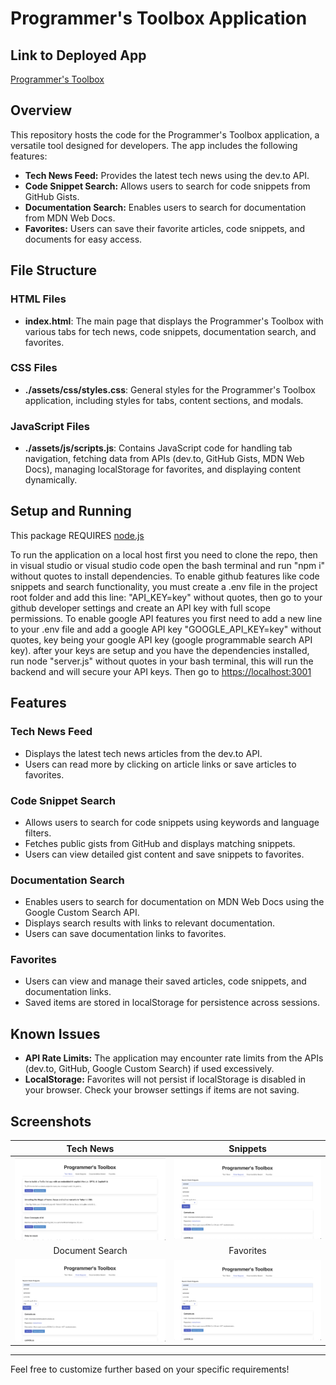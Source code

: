 # Programmer's Toolbox Application

## Link to Deployed App

[Programmer's Toolbox](https://programmers-toolbox.up.railway.app/)

## Overview

This repository hosts the code for the Programmer's Toolbox application, a versatile tool designed for developers. The app includes the following features:

- **Tech News Feed:** Provides the latest tech news using the dev.to API.
- **Code Snippet Search:** Allows users to search for code snippets from GitHub Gists.
- **Documentation Search:** Enables users to search for documentation from MDN Web Docs.
- **Favorites:** Users can save their favorite articles, code snippets, and documents for easy access.

## File Structure

### HTML Files

- **index.html**: The main page that displays the Programmer's Toolbox with various tabs for tech news, code snippets, documentation search, and favorites.

### CSS Files

- **./assets/css/styles.css**: General styles for the Programmer's Toolbox application, including styles for tabs, content sections, and modals.

### JavaScript Files

- **./assets/js/scripts.js**: Contains JavaScript code for handling tab navigation, fetching data from APIs (dev.to, GitHub Gists, MDN Web Docs), managing localStorage for favorites, and displaying content dynamically.

## Setup and Running

This package REQUIRES [node.js](https://nodejs.org/en)

To run the application on a local host first you need to clone the repo, then in visual studio or visual studio code open the bash terminal and run "npm i" without quotes to install dependencies.
To enable github features like code snippets and search functionality, you must create a .env file in the project root folder and add this line: "API_KEY=key" without quotes, then go to your github developer settings and create an API key with full scope permissions.
To enable google API features you first need to add a new line to your .env file and add a google API key "GOOGLE_API_KEY=key" without quotes, key being your google API key (google programmable search API key).
after your keys are setup and you have the dependencies installed, run node "server.js" without quotes in your bash terminal, this will run the backend and will secure your API keys.
Then go to [https://localhost:3001](https://localhost:3001)

## Features

### Tech News Feed

- Displays the latest tech news articles from the dev.to API.
- Users can read more by clicking on article links or save articles to favorites.

### Code Snippet Search

- Allows users to search for code snippets using keywords and language filters.
- Fetches public gists from GitHub and displays matching snippets.
- Users can view detailed gist content and save snippets to favorites.

### Documentation Search

- Enables users to search for documentation on MDN Web Docs using the Google Custom Search API.
- Displays search results with links to relevant documentation.
- Users can save documentation links to favorites.

### Favorites

- Users can view and manage their saved articles, code snippets, and documentation links.
- Saved items are stored in localStorage for persistence across sessions.

## Known Issues

- **API Rate Limits:** The application may encounter rate limits from the APIs (dev.to, GitHub, Google Custom Search) if used excessively.
- **LocalStorage:** Favorites will not persist if localStorage is disabled in your browser. Check your browser settings if items are not saving.

## Screenshots

| Tech News | Snippets |
|:---------:|:--------:|
| ![Tech News Screenshot](./public/assets/images/TechNews.png) | ![Snippets Screenshot](./public/assets/images/Snippets.png) |
| Document Search | Favorites |
| ![Document Search Screenshot](./public/assets/images/DocSearch.png) | ![Favorites Screenshot](./public/assets/images/Favorites.png) |

---

Feel free to customize further based on your specific requirements!
